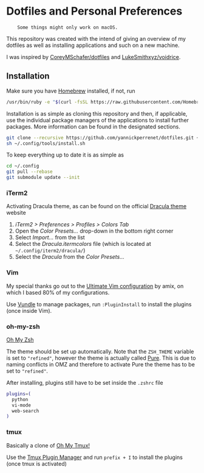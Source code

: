 # Dotfiles and Personal Preferences

        Some things might only work on macOS.

This repository was created with the intend of giving an overview of my dotfiles as well as installing applications and such on a new machine.

I was inspired by [CoreyMSchafer/dotfiles](https://github.com/CoreyMSchafer/dotfiles) and [LukeSmithxyz/voidrice](https://github.com/LukeSmithxyz/voidrice).

## Installation 
Make sure you have [Homebrew](https://brew.sh/) installed, if not, run
```bash
/usr/bin/ruby -e "$(curl -fsSL https://raw.githubusercontent.com/Homebrew/install/master/install)"
```

Installation is as simple as cloning this repository and then, if applicable, use the individual package managers of the applications to install further packages.
More information can be found in the designated sections.
```bash
git clone --recursive https://github.com/yannickperrenet/dotfiles.git ~/.config
sh ~/.config/tools/install.sh
```

To keep everything up to date it is as simple as
```bash
cd ~/.config
git pull --rebase
git submodule update --init
```

### iTerm2
Activating Dracula theme, as can be found on the official [Dracula theme](https://draculatheme.com/iterm/) website
1. _iTerm2 > Preferences > Profiles > Colors Tab_
2. Open the _Color Presets..._ drop-down in the bottom right corner
3. Select _Import..._ from the list
4. Select the _Dracula.itermcolors_ file (which is located at `~/.config/iterm2/dracula/`)
5. Select the _Dracula_ from the _Color Presets..._

### Vim
 My special thanks go out to the [Ultimate Vim configuration](https://github.com/amix/vimrc) by amix, on which I based 80% of my configurations.

Use [Vundle](https://github.com/VundleVim/Vundle.vim) to manage packages, run `:PluginInstall` to install the plugins (once inside Vim).

### oh-my-zsh
[Oh My Zsh](https://github.com/robbyrussell/oh-my-zsh)

The theme should be set up automatically. Note that the `ZSH_THEME` variable is set to `"refined"`, however the theme is actually called [Pure](https://github.com/sindresorhus/pure). 
This is due to naming conflicts in OMZ and therefore to activate Pure the theme has to be set to `"refined"`.

After installing, plugins still have to be set inside the `.zshrc` file
```zsh
plugins=(
  python
  vi-mode
  web-search
)
```

### tmux
Basically a clone of [Oh My Tmux!](https://github.com/gpakosz/.tmux)

Use the [Tmux Plugin Manager](https://github.com/tmux-plugins/tpm) and run `prefix + I` to install the plugins (once tmux is activated)
